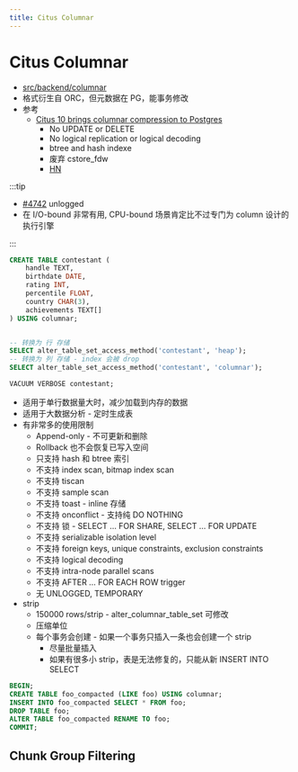 ```yaml
---
title: Citus Columnar
---
```


# Citus Columnar

- [src/backend/columnar](https://github.com/citusdata/citus/tree/master/src/backend/columnar)
- 格式衍生自 ORC，但元数据在 PG，能事务修改
- 参考
  - [Citus 10 brings columnar compression to Postgres](https://www.citusdata.com/blog/2021/03/06/citus-10-columnar-compression-for-postgres/)
    - No UPDATE or DELETE
    - No logical replication or logical decoding
    - btree and hash indexe
    - 废弃 cstore_fdw
    - [HN](https://news.ycombinator.com/item?id=26369305)

:::tip

- [#4742](https://github.com/citusdata/citus/issues/4742) unlogged
- 在 I/O-bound 非常有用, CPU-bound 场景肯定比不过专门为 column 设计的执行引擎

:::

```sql
CREATE TABLE contestant (
    handle TEXT,
    birthdate DATE,
    rating INT,
    percentile FLOAT,
    country CHAR(3),
    achievements TEXT[]
) USING columnar;


-- 转换为 行 存储
SELECT alter_table_set_access_method('contestant', 'heap');
-- 转换为 列 存储 - index 会被 drop
SELECT alter_table_set_access_method('contestant', 'columnar');

VACUUM VERBOSE contestant;
```

- 适用于单行数据量大时，减少加载到内存的数据
- 适用于大数据分析 - 定时生成表
- 有非常多的使用限制
  - Append-only - 不可更新和删除
  - Rollback 也不会恢复已写入空间
  - 只支持 hash 和 btree 索引
  - 不支持 index scan, bitmap index scan
  - 不支持 tiscan
  - 不支持 sample scan
  - 不支持 toast - inline 存储
  - 不支持 onconflict - 支持纯 DO NOTHING
  - 不支持 锁 - SELECT … FOR SHARE, SELECT … FOR UPDATE
  - 不支持 serializable isolation level
  - 不支持 foreign keys, unique constraints, exclusion constraints
  - 不支持 logical decoding
  - 不支持 intra-node parallel scans
  - 不支持 AFTER … FOR EACH ROW trigger
  - 无 UNLOGGED, TEMPORARY
- strip
  - 150000 rows/strip - alter_columnar_table_set 可修改
  - 压缩单位
  - 每个事务会创建 - 如果一个事务只插入一条也会创建一个 strip
    - 尽量批量插入
    - 如果有很多小 strip，表是无法修复的，只能从新 INSERT INTO SELECT

```sql title="修复表"
BEGIN;
CREATE TABLE foo_compacted (LIKE foo) USING columnar;
INSERT INTO foo_compacted SELECT * FROM foo;
DROP TABLE foo;
ALTER TABLE foo_compacted RENAME TO foo;
COMMIT;
```

## Chunk Group Filtering
